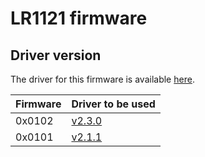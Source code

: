 # LR1121 firmware

## Driver version

The driver for this firmware is available [here](https://github.com/Lora-net/SWDR001).

| Firmware | Driver to be used                                                 |
| -------- | ----------------------------------------------------------------- |
| 0x0102   | [v2.3.0](https://github.com/Lora-net/SWDR001/releases/tag/v2.3.0) |
| 0x0101   | [v2.1.1](https://github.com/Lora-net/SWDR001/releases/tag/v2.1.1) |

